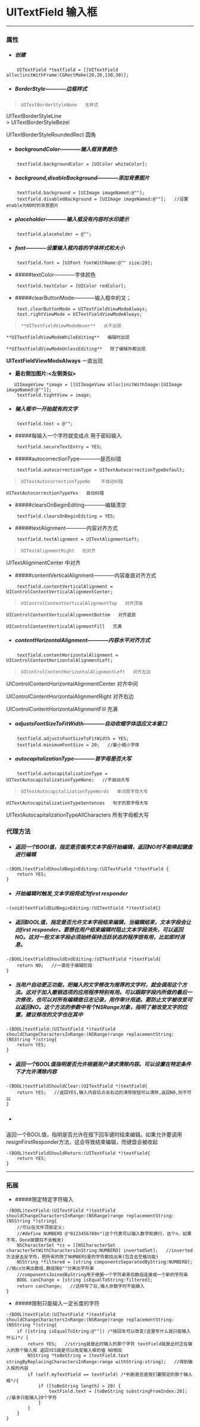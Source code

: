 # UITextField 输入框
***
### 属性

- ##### 创建
```
    UITextField *textfield = [[UITextField alloc]initWithFrame:CGRectMake(20,20,130,30)];
```

- ##### BorderStyle————边框样式
>     UITextBorderStyleNone   无样式
   > 
 UITextBorderStyleLine   
    > 
UITextBorderStyleBezel   
   > 
 UITextBorderStyleRoundedRect   圆角

- ##### backgroundColor————输入框背景颜色
```
    textfield.backgroundColor = [UIColor whiteColor];
```

- ##### background,disableBackground————添加背景图片
```
    textfield.background = [UIImage imageNamed:@""];
    textfield.disabledBackground = [UIImage imageNamed:@""];   //设置enable为NO时的背景图片
```

- ##### placeholder————输入框没有内容时水印提示 
```
    textfield.placeholder = @"";
```

- ##### font————设置输入框内容的字体样式和大小
```
    textfield.font = [UIFont fontWithName:@"" size:20];
```

- #####textColor————字体颜色
```
    textfield.textColor = [UIColor redColor];
```

- #####clearButtonMode————输入框中的叉；
```
    text.clearButtonMode = UITextFieldViewModeAlways;
    text.rightViewMode = UITextFieldViewModeAlways;
```
>     **UITextFieldViewModeNever**   从不出现
>
    **UITextFieldViewModeWhileEditing**   编辑时出现
>
    **UITextFieldViewModeUnlessEditing**   除了编辑外都出现
 >
   **UITextFieldViewModeAlways**   一直出现

  - **最右侧加图片:<左侧类似>**
```
   UIImageView *image = [[UIImageView alloc]initWithImage:[UIImage imageNamed:@""]];
    textfield.tightView = image;
```

- ##### 输入框中一开始就有的文字
```
    textfield.text = @"";
```

- #####每输入一个字符就变成点 用于密码输入
```
    textfield.secureTextEntry = YES;
```

- #####autocorrectionType————是否纠错
```
    textfield.autocorrectionType = UITextAutocorrectionTypeDefault;
```
>     UITextAutocorrectionTypeNo    不自动纠错
>
    UITextAutocorrectionTypeYes   自动纠错

- #####clearsOnBeginEditing————编辑清空
```
    textfield.clearsOnBeginEditing = YES;
```

- #####textAlignment————内容对齐方式
```
    textfield.textAlignment = UITextAlignmentLeft;
```
>     UITextAlignmentRight   右对齐
> 
UITextAlignmentCenter   中对齐

- #####contentVerticalAlignment————内容垂直对齐方式
```
    textfield.contentVerticalAlignment = UIControlContentVerticalAlignmentCenter;
```
>     UIControlContentVerticalAlignmentTop   对齐顶端
>
    UIControlContentVerticalAlignmentBottom   对齐底部
>
    UIControlContentVerticalAlignmentFill   充满

- ##### contentHorizontalAlignment————内容水平对齐方式
```
    textfield.contentHorizontalAlignment = UIControlContentHorizontalAlignmentLeft;
```
>     UIControlContentHorizontalAlignmentLeft   对齐左边
 >
   UIControlContentHorizontalAlignmentCenter   对齐中间
  >
  UIControlContentHorizontalAlignmentRight   对齐右边
 >
   UIControlContentHorizontalAlignmentFill   充满

- ##### adjustsFontSizeToFitWidth————自动收缩字体适应文本窗口
```
    textfield.adjustsFontSizeToFitWidth = YES;
    textfield.minimumFontSize = 20;   //最小缩小字体
```

- ##### autocapitalizationType————首字母是否大写
```
    textfield.autocapitalizationType = UITextAutocapitalizationTypeNone;   //不自动大写
```
>     UITextAutocapitalizationTypeWords   单词首字母大写
>
    UITextAutocapitalizationTypeSentences   句子的首字母大写
> 
   UITextAutocapitalizationTypeAllCharacters   所有字母都大写

### 代理方法
- ##### 返回一个BOOl值，指定是否循序文本字段开始编辑，返回NO时不能唤起键盘进行编辑
```
-(BOOL)textFieldShouldBeginEditing:(UITextField *)textField {
    return YES;
}
```

- ##### 开始编辑时触发,文本字段将成为first responder
```
-(void)textFieldDidBeginEditing:(UITextField *)textField{}  
```

- ##### 返回BOOL值，指定是否允许文本字段结束编辑，当编辑结束，文本字段会让出first responder。要想在用户结束编辑时阻止文本字段消失，可以返回NO。这对一些文本字段必须始终保持活跃状态的程序很有用，比如即时消息。
```
-(BOOL)textFieldShouldEndEditing:(UITextField *)textField{
    return NO;   //一直处于编辑阶段
}
```

- ##### 当用户自动更正功能，把输入的文字修改为推荐的文字时，就会调用这个方法。这对于加入撤销选项的应用程序特别有用。可以跟踪字段内所做的最后一次修改，也可以对所有编辑做日志记录，用作审计用途。要防止文字被改变可以返回NO。这个方法的参数中有个NSRange对象，指明了被改变文字的位置，建议修改的文字也在其中
```
-(BOOL)textField:(UITextField *)textField shouldChangeCharactersInRange:(NSRange)range replacementString:(NSString *)string{
    return YES;
}
```  

- ##### 返回一个BOOL值指明是否允许根据用户请求清除内容。可以设置在特定条件下才允许清除内容
```
-(BOOL)textFieldShouldClear:(UITextField *)textField{
    return YES;   //返回YES,输入内容后点击右边的清除按钮可以清除,返回NO,则不可以
}
```
 
- ##### 返回一个BOOL值，指明是否允许在按下回车键时结束编辑。如果允许要调用resignFirstResponder方法，这会导致结束编辑，而键盘会被收起
```
-(BOOL)textFieldShouldReturn:(UITextField *)textField{
    return YES;
}
``` 

***
### 拓展
- #####限定特定字符输入
```
-(BOOL)textField:(UITextField *)textField shouldChangeCharactersInRange:(NSRange)range replacementString:(NSString *)string{
    //可以在文件顶部定义:
    //#define NUMBERD @"0123456789n"(这个代表可以输入数字和换行，这个n，如果不写，Done按键将不会触发)
    NSCharacterSet *cs = [[NSCharacterSet characterSetWithCharactersInString:NUMBERD] invertedSet];   //inverted方法是去反字符，把所有的除了NUMBERS里的字符都找出来(包含去空格功能)
    NSString *filtered = [string componentsSeparatedByString:NUMBERD];   //按cs分离出数组,数组按@""分离出字符串
    //componentsJoinedByString用于根据一个字符串来将数组连接成一个新的字符串
    BOOL canChange = [string isEqualToString:filtered];
    return canChange;   //这样写了后,输入非数字时不能输入
}
```

- #####限制只能输入一定长度的字符
```
-(BOOL)textField:(UITextField *)textField shouldChangeCharactersInRange:(NSRange)range replacementString:(NSString *)string{
    if ([string isEqualToString:@""]) /*按回车可以改变(这里写什么就只能输入什么)*/ {
        return YES;   //string就是此时输入的那个字符 textField就是此时正在输入的那个输入框 返回YES就是可以改变输入框的值 NO相反
        NSString *toBeString = [textField.text stringByReplacingCharactersInRange:range withString:string];   //得到输入框的内容
        if (self.myTextField == textField) /*判断是否是我们要限定的那个输入框*/{
            if ([toBeString length] > 20) {
                textField.text = [toBeString substringFromIndex:20];   //最多只能输入20个字符
            }
        }
    }
}
```
